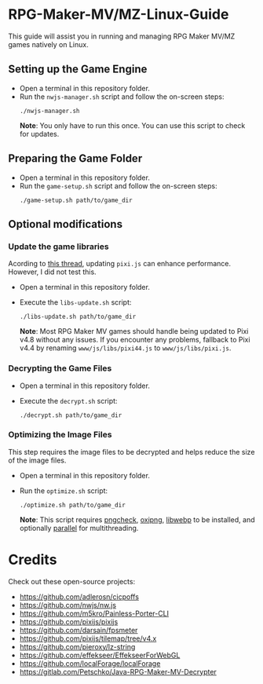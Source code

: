 # RPG-Maker-MV/MZ-Linux-Guide
This guide will assist you in running and managing RPG Maker MV/MZ games natively on Linux.

## Setting up the Game Engine
- Open a terminal in this repository folder.
- Run the `nwjs-manager.sh` script and follow the on-screen steps:
    ```
    ./nwjs-manager.sh
    ```
    **Note**: You only have to run this once. You can use this script to check for updates.

## Preparing the Game Folder
- Open a terminal in this repository folder.
- Run the `game-setup.sh` script and follow the on-screen steps:
    ```
    ./game-setup.sh path/to/game_dir
    ```

## Optional modifications

### Update the game libraries
Acording to [this thread](https://forums.rpgmakerweb.com/index.php?threads/123317), updating `pixi.js` can enhance performance. However, I did not test this.

- Open a terminal in this repository folder.

- Execute the `libs-update.sh` script:
    ```
    ./libs-update.sh path/to/game_dir
    ```
    **Note**: Most RPG Maker MV games should handle being updated to Pixi v4.8 without any issues. If you encounter any problems, fallback to Pixi v4.4 by renaming `www/js/libs/pixi44.js` to `www/js/libs/pixi.js`.

### Decrypting the Game Files
- Open a terminal in this repository folder.

- Execute the `decrypt.sh` script:
    ```
    ./decrypt.sh path/to/game_dir
    ```
### Optimizing the Image Files
This step requires the image files to be decrypted and helps reduce the size of the image files.
- Open a terminal in this repository folder.

- Run the `optimize.sh` script:
    ```
    ./optimize.sh path/to/game_dir
    ```

    **Note**: This script requires [pngcheck](http://www.libpng.org/pub/png/apps/pngcheck.html), [oxipng](https://github.com/shssoichiro/oxipng), [libwebp](https://chromium.googlesource.com/webm/libwebp) to be installed, and optionally [parallel](https://www.gnu.org/software/parallel) for multithreading.

# Credits
Check out these open-source projects:
- https://github.com/adlerosn/cicpoffs
- https://github.com/nwjs/nw.js
- https://github.com/m5kro/Painless-Porter-CLI
- https://github.com/pixijs/pixijs
- https://github.com/darsain/fpsmeter
- https://github.com/pixijs/tilemap/tree/v4.x
- https://github.com/pieroxy/lz-string
- https://github.com/effekseer/EffekseerForWebGL
- https://github.com/localForage/localForage
- https://gitlab.com/Petschko/Java-RPG-Maker-MV-Decrypter
